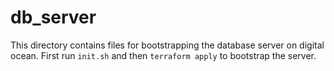 # db_server

This directory contains files for bootstrapping the database server on digital ocean. First run `init.sh` and then `terraform apply` to bootstrap the server.
